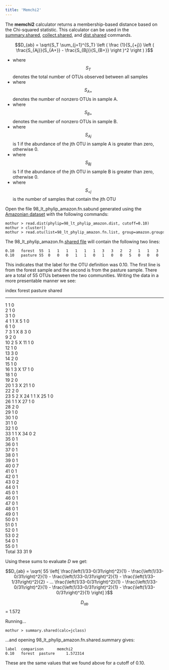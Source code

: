 ```yaml
---
title: 'Memchi2'
---
```

The **memchi2** calculator returns a membership-based
distance based on the Chi-squared statistic. This calculator can be used
in the [summary.shared](summary.shared),
[collect.shared](collect.shared), and
[dist.shared](dist.shared) commands.

$$D_{ab} = \sqrt{S_T \sum_{j=1}^{S_T} \left ( \frac {1}{S_{+j}} \left ( \frac{S_{Aj}}{S_{A+}} - \frac{S_{Bj}}{S_{B+}} \right )^2 \right ) }$$

-   where $$S_{T}$$ denotes the total number of OTUs observed between all
    samples
-   where $$S_{A+}$$ denotes the number of nonzero OTUs in sample A.
-   where $$S_{B+}$$ denotes the number of nonzero OTUs in sample B.
-   where $$S_{Aj}$$ is 1 if the abundance of the jth OTU in sample A is
    greater than zero, otherwise 0.
-   where $$S_{Bj}$$ is 1 if the abundance of the jth OTU in sample B is
    greater than zero, otherwise 0.
-   where $$S_{+j}$$ is the number of samples that contain the jth OTU

Open the file 98\_lt\_phylip\_amazon.fn.sabund generated using the [
Amazonian dataset](Media:AmazonData.zip) with the following
commands:

    mothur > read.dist(phylip=98_lt_phylip_amazon.dist, cutoff=0.10)
    mothur > cluster()
    mothur > read.otu(list=98_lt_phylip_amazon.fn.list, group=amazon.groups, label=0.10)

The 98\_lt\_phylip\_amazon.fn.[shared file](shared_file) will
contain the following two lines:

    0.10   forest  55  1   1   1   1   1   1   3   3   2   2   1   1   3   2   1   1   1   1   2   1   1   2   5   1   1   1   1   2   1   1   1   1   1   0   0   0   0   0   0   0   0   0   0   0   0   0   0   0   0   0   0   0   0   0   0   
    0.10   pasture 55  0   0   0   1   1   0   1   0   0   5   0   0   0   0   0   2   0   0   0   3   0   0   2   1   0   1   0   0   0   0   0   0   1   2   1   1   1   1   1   7   1   1   2   1   1   1   1   1   1   1   1   1   2   1   1   

This indicates that the label for the OTU definition was 0.10. The first
line is from the forest sample and the second is from the pasture
sample. There are a total of 55 OTUs between the two communities.
Writing the data in a more presentable manner we see:

  index   forest   pasture   shared
  ------- -------- --------- --------
  1       1        0         
  2       1        0         
  3       1        0         
  4       1        1         X
  5       1        0         
  6       1        0         
  7       3        1         X
  8       3        0         
  9       2        0         
  10      2        5         X
  11      1        0         
  12      1        0         
  13      3        0         
  14      2        0         
  15      1        0         
  16      1        3         X
  17      1        0         
  18      1        0         
  19      2        0         
  20      1        3         X
  21      1        0         
  22      2        0         
  23      5        2         X
  24      1        1         X
  25      1        0         
  26      1        1         X
  27      1        0         
  28      2        0         
  29      1        0         
  30      1        0         
  31      1        0         
  32      1        0         
  33      1        1         X
  34      0        2         
  35      0        1         
  36      0        1         
  37      0        1         
  38      0        1         
  39      0        1         
  40      0        7         
  41      0        1         
  42      0        1         
  43      0        2         
  44      0        1         
  45      0        1         
  46      0        1         
  47      0        1         
  48      0        1         
  49      0        1         
  50      0        1         
  51      0        1         
  52      0        1         
  53      0        2         
  54      0        1         
  55      0        1         
  Total   33       31        9

Using these sums to evaluate <i>D</i> we get:

$$D_{ab} = \sqrt{
55
\left[
\frac{\left(1/33-0/31\right)^2}{1} -
\frac{\left(1/33-0/31\right)^2}{1} -
\frac{\left(1/33-0/31\right)^2}{1} -
\frac{\left(1/33-1/31\right)^2}{2} -
...
\frac{\left(1/33-0/31\right)^2}{1} -
\frac{\left(1/33-0/31\right)^2}{1} -
\frac{\left(1/33-0/31\right)^2}{1} -
\frac{\left(1/33-0/31\right)^2}{1}
\right]
}$$

$$D_{ab}$$ = 1.572

Running\...

    mothur > summary.shared(calc=jclass)

\...and opening 98\_lt\_phylip\_amazon.fn.shared.summary gives:

    label  comparison      memchi2
    0.10   forest  pasture     1.572314

These are the same values that we found above for a cutoff of 0.10.
